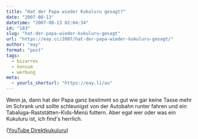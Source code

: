 ```yaml
---
title: "Hat der Papa wieder Kukuluru gesagt?"
date: "2007-08-13"
datetime: "2007-08-13 02:04:34"
id: "183"
slug: "hat-der-papa-wieder-kukuluru-gesagt"
url: "https://eay.cc/2007/hat-der-papa-wieder-kukuluru-gesagt/"
author: "eay"
format: "post"
tags:
  - bizarres
  - konsum
  - werbung
meta:
  - yourls_shorturl: "https://eay.li/au"
---
```


Wenn ja, dann hat der Papa ganz bestimmt so gut wie gar keine Tasse mehr im Schrank und sollte schleunigst von der Autobahn runter fahren und ein Tabaluga-Raststätten-Kids-Menü futtern. Aber egal wer oder was ein Kukuluru ist, ich find's herrlich.

 ([YouTube Direktkukuluru](http://www.youtube.com/watch?v=woQ2QS7HxGA))
